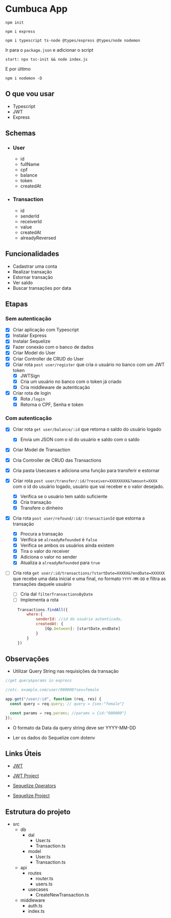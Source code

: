 # Cumbuca App

```
npm init

npm i express

npm i typescript ts-node @types/express @types/node nodemon
```

Ir para o `package.json` e adicionar o script

```
start: npx tsc-init && node index.js
```

E por último

```
npm i nodemon -D
```

## O que vou usar

- Typescript
- JWT
- Express

## Schemas

- ### User

  - id
  - fullName
  - cpf
  - balance
  - token
  - createdAt

- ### Transaction
  - id
  - senderId
  - receiverId
  - value
  - createdAt
  - alreadyReversed

## Funcionalidades

- Cadastrar uma conta
- Realizar transação
- Estornar transação
- Ver saldo
- Buscar transações por data

## Etapas

### Sem autenticação

- [x] Criar aplicação com Typescript
- [x] Instalar Express
- [x] Instalar Sequelize
- [x] Fazer conexão com o banco de dados
- [x] Criar Model do User
- [x] Criar Controller de CRUD do User
- [x] Criar rota `post user/register` que cria o usuário no banco com um JWT token
  - [x] JWTSign
  - [x] Cria um usuário no banco com o token já criado
  - [x] Cria middleware de autenticação
- [x] Criar rota de login
  - [x] Rota `/login`
  - [x] Retorna o CPF, Senha e token

### Com autenticação

- [x] Criar rota `get user/balance/:id` que retorna o saldo do usuário logado
  - [x] Envia um JSON com o id do usuário e saldo com o saldo
- [x] Criar Model de Transaction
- [x] Cria Controller de CRUD das Transactions
- [x] Cria pasta Usecases e adiciona uma função para transferir e estornar
- [x] Criar rota `post user/transfer/:id/?receiver=XXXXXXXX&?amount=XXXX` com o id do usuário logado, usuário que vai receber e o valor desejado.
  - [x] Verifica se o usuário tem saldo suficiente
  - [x] Cria transação
  - [x] Transfere o dinheiro
- [x] Cria rota `post user/refound/:id/:transactionId` que estorna a transação
  - [x] Procura a transação
  - [x] Verifica se `alreadyRefounded` é `false`
  - [x] Verifica se ambos os usuários ainda existem
  - [x] Tira o valor do receiver
  - [x] Adiciona o valor no sender
  - [x] Atualiza a `alreadyRefounded` para `true`
- [ ] Cria rota `get user/:id/transactions/?startDate=XXXXX&?endDate=XXXXXX` que recebe uma data inicial e uma final, no formato `YYYY-MM-DD` e filtra as transações daquele usuário

  - [ ] Cria dal `filterTransactionsByDate`
  - [ ] Implementa a rota

  ```js
    Transactions.findAll({
        where:{
            senderId: //id do usuário autenticado,
            createdAt: {
                [Op.between]: [startDate,endDate]
            }
        }
    })

  ```

## Observações

- Utilizar Query String nas requisições da transação

```js
//get query&params in express

//etc. example.com/user/000000?sex=female

app.get("/user/:id", function (req, res) {
  const query = req.query; // query = {sex:"female"}

  const params = req.params; //params = {id:"000000"}
});
```

- O formato da Data da query string deve ser YYYY-MM-DD

- Ler os dados do Sequelize com dotenv

## Links Úteis

- [JWT](https://www.section.io/engineering-education/how-to-build-authentication-api-with-jwt-token-in-nodejs/)

- [JWT Project](https://github.com/Olanetsoft/jwt-project)

- [Sequelize Operators](https://sequelize.org/docs/v6/core-concepts/model-querying-basics/)

- [Sequelize Project](https://github.com/ibywaks/cookbook)

## Estrutura do projeto

- src
  - db
    - dal
      - User.ts
      - Transaction.ts
    - model
      - User.ts
      - Transaction.ts
  - api
    - routes
      - router.ts
      - users.ts
    - usecases
      - CreateNewTransaction.ts
  - middleware
    - auth.ts
    - index.ts
